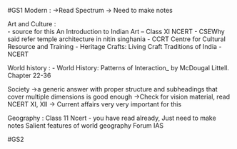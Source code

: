
#GS1 
Modern :
	 ->Read Spectrum
	 -> Need to make notes

Art and Culture :  
	- source for this An Introduction to Indian Art – Class XI NCERT
	- CSEWhy said refer temple architecture in nitin singhania
	- CCRT Centre for Cultural Resource and Training
	- Heritage Crafts: Living Craft Traditions of India -NCERT

World history  :
	- World History: Patterns of Interaction_ by McDougal Littell. Chapter 22-36
	
Society 
	->a generic answer with proper structure and subheadings that cover multiple dimensions is good enough
	 ->Check for vision material, read NCERT XI, XII
	 -> Current affairs very very important for this
	 
Geography :
	 Class 11 Ncert - you have read already, 
	 Just need to make notes
	 Salient features of world geography Forum IAS

#GS2






